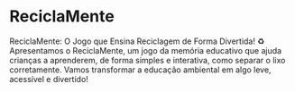 # ReciclaMente
ReciclaMente: O Jogo que Ensina Reciclagem de Forma Divertida! ♻️  Apresentamos o ReciclaMente, um jogo da memória educativo que ajuda crianças a aprenderem, de forma simples e interativa, como separar o lixo corretamente. Vamos transformar a educação ambiental em algo leve, acessível e divertido!
